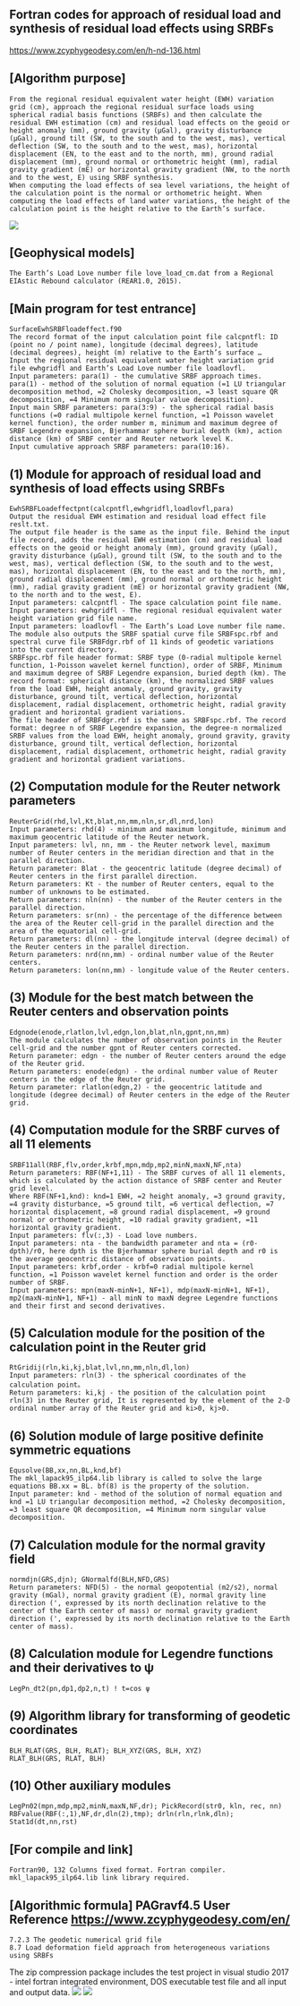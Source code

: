## Fortran codes for approach of residual load and synthesis of residual load effects using SRBFs
https://www.zcyphygeodesy.com/en/h-nd-136.html
## [Algorithm purpose]
    From the regional residual equivalent water height (EWH) variation grid (cm), approach the regional residual surface loads using spherical radial basis functions (SRBFs) and then calculate the residual EWH estimation (cm) and residual load effects on the geoid or height anomaly (mm), ground gravity (μGal), gravity disturbance (μGal), ground tilt (SW, to the south and to the west, mas), vertical deflection (SW, to the south and to the west, mas), horizontal displacement (EN, to the east and to the north, mm), ground radial displacement (mm), ground normal or orthometric height (mm), radial gravity gradient (mE) or horizontal gravity gradient (NW, to the north and to the west, E) using SRBF synthesis.
    When computing the load effects of sea level variations, the height of the calculation point is the normal or orthometric height. When computing the load effects of land water variations, the height of the calculation point is the height relative to the Earth’s surface.
![](https://24192633.s21i.faiusr.com/2/ABUIABACGAAgs7bQuQYort-bsQUwlg44ugk.jpg)
## [Geophysical models]
    The Earth’s Load Love number file love_load_cm.dat from a Regional EIAstic Rebound calculator (REAR1.0, 2015).
## [Main program for test entrance]
    SurfaceEwhSRBFloadeffect.f90
    The record format of the input calculation point file calcpntfl: ID (point no / point name), longitude (decimal degrees), latitude (decimal degrees), height (m) relative to the Earth’s surface …
    Input the regional residual equivalent water height variation grid file ewhgridfl and Earth’s Load Love number file loadlovfl.
    Input parameters: para(1) - the cumulative SRBF approach times. para(1) - method of the solution of normal equation (=1 LU triangular decomposition method, =2 Cholesky decomposition, =3 least square QR decomposition, =4 Minimum norm singular value decomposition).
    Input main SRBF parameters: para(3:9) - the spherical radial basis functions (=0 radial multipole kernel function, =1 Poisson wavelet kernel function), the order number m, minimum and maximum degree of SRBF Legendre expansion, Bjerhammar sphere burial depth (km), action distance (km) of SRBF center and Reuter network level K.
    Input cumulative approach SRBF parameters: para(10:16).
## (1) Module for approach of residual load and synthesis of load effects using SRBFs
    EwhSRBFLoadeffectpnt(calcpntfl,ewhgridfl,loadlovfl,para)
    Output the residual EWH estimation and residual load effect file reslt.txt.
    The output file header is the same as the input file. Behind the input file record, adds the residual EWH estimation (cm) and residual load effects on the geoid or height anomaly (mm), ground gravity (μGal), gravity disturbance (μGal), ground tilt (SW, to the south and to the west, mas), vertical deflection (SW, to the south and to the west, mas), horizontal displacement (EN, to the east and to the north, mm), ground radial displacement (mm), ground normal or orthometric height (mm), radial gravity gradient (mE) or horizontal gravity gradient (NW, to the north and to the west, E).
    Input parameters: calcpntfl - The space calculation point file name.
    Input parameters: ewhgridfl - The regional residual equivalent water height variation grid file name.
    Input parameters: loadlovfl - The Earth’s Load Love number file name.
    The module also outputs the SRBF spatial curve file SRBFspc.rbf and spectral curve file SRBFdgr.rbf of 11 kinds of geodetic variations into the current directory.
    SRBFspc.rbf file header format: SRBF type (0-radial multipole kernel function, 1-Poisson wavelet kernel function), order of SRBF, Minimum and maximum degree of SRBF Legendre expansion, buried depth (km). The record format: spherical distance (km), the normalized SRBF values from the load EWH, height anomaly, ground gravity, gravity disturbance, ground tilt, vertical deflection, horizontal displacement, radial displacement, orthometric height, radial gravity gradient and horizontal gradient variations.
    The file header of SRBFdgr.rbf is the same as SRBFspc.rbf. The record format: degree n of SRBF Legendre expansion, the degree-n normalized SRBF values from the load EWH, height anomaly, ground gravity, gravity disturbance, ground tilt, vertical deflection, horizontal displacement, radial displacement, orthometric height, radial gravity gradient and horizontal gradient variations.
## (2) Computation module for the Reuter network parameters
    ReuterGrid(rhd,lvl,Kt,blat,nn,mm,nln,sr,dl,nrd,lon)
    Input parameters: rhd(4) - minimum and maximum longitude, minimum and maximum geocentric latitude of the Reuter network.
    Input parameters: lvl, nn, mm - the Reuter network level, maximum number of Reuter centers in the meridian direction and that in the parallel direction.
    Return parameter: Blat - the geocentric latitude (degree decimal) of Reuter centers in the first parallel direction.
    Return parameters: Kt - the number of Reuter centers, equal to the number of unknowns to be estimated.
    Return parameters: nln(nn) - the number of the Reuter centers in the parallel direction.
    Return parameters: sr(nn) - the percentage of the difference between the area of the Reuter cell-grid in the parallel direction and the area of the equatorial cell-grid.
    Return parameters: dl(nn) - the longitude interval (degree decimal) of the Reuter centers in the parallel direction.
    Return parameters: nrd(nn,mm) - ordinal number value of the Reuter centers.
    Return parameters: lon(nn,mm) - longitude value of the Reuter centers.
## (3) Module for the best match between the Reuter centers and observation points
    Edgnode(enode,rlatlon,lvl,edgn,lon,blat,nln,gpnt,nn,mm)
    The module calculates the number of observation points in the Reuter cell-grid and the number gpnt of Reuter centers corrected.
    Return parameter: edgn - the number of Reuter centers around the edge of the Reuter grid.
    Return parameters: enode(edgn) - the ordinal number value of Reuter centers in the edge of the Reuter grid.
    Return parameter: rlatlon(edgn,2) - the geocentric latitude and longitude (degree decimal) of Reuter centers in the edge of the Reuter grid.
## (4) Computation module for the SRBF curves of all 11 elements
    SRBF11all(RBF,flv,order,krbf,mpn,mdp,mp2,minN,maxN,NF,nta)
    Return parameters: RBF(NF+1,11) - The SRBF curves of all 11 elements, which is calculated by the action distance of SRBF center and Reuter grid level.
    Where RBF(NF+1,knd): knd=1 EWH, =2 height anomaly, =3 ground gravity, =4 gravity disturbance, =5 ground tilt, =6 vertical deflection, =7 horizontal displacement, =8 ground radial displacement, =9 ground normal or orthometric height, =10 radial gravity gradient, =11 horizontal gravity gradient.
    Input parameters: flv(:,3) - Load love numbers.
    Input parameters: nta - the bandwidth parameter and nta = (r0-dpth)/r0, here dpth is the Bjerhammar sphere burial depth and r0 is the average geocentric distance of observation points.
    Input parameters: krbf,order - krbf=0 radial multipole kernel function, =1 Poisson wavelet kernel function and order is the order number of SRBF.
    Input parameters: mpn(maxN-minN+1, NF+1), mdp(maxN-minN+1, NF+1), mp2(maxN-minN+1, NF+1) - all minN to maxN degree Legendre functions and their first and second derivatives.
## (5) Calculation module for the position of the calculation point in the Reuter grid
    RtGridij(rln,ki,kj,blat,lvl,nn,mm,nln,dl,lon)
    Input parameters: rln(3) - the spherical coordinates of the calculation point。
    Return parameters: ki,kj - the position of the calculation point rln(3) in the Reuter grid, It is represented by the element of the 2-D ordinal number array of the Reuter grid and ki>0, kj>0.
## (6) Solution module of large positive definite symmetric equations
    Equsolve(BB,xx,nn,BL,knd,bf)
    The mkl_lapack95_ilp64.lib library is called to solve the large equations BB.xx = BL. bf(8) is the property of the solution.
    Input parameter: knd - method of the solution of normal equation and  knd =1 LU triangular decomposition method, =2 Cholesky decomposition, =3 least square QR decomposition, =4 Minimum norm singular value decomposition.
## (7) Calculation module for the normal gravity field
    normdjn(GRS,djn); GNormalfd(BLH,NFD,GRS)
    Return parameters: NFD(5) - the normal geopotential (m2/s2), normal gravity (mGal), normal gravity gradient (E), normal gravity line direction (', expressed by its north declination relative to the center of the Earth center of mass) or normal gravity gradient direction (', expressed by its north declination relative to the Earth center of mass).
## (8) Calculation module for Legendre functions and their derivatives to ψ
    LegPn_dt2(pn,dp1,dp2,n,t) ! t=cos ψ
## (9) Algorithm library for transforming of geodetic coordinates
    BLH_RLAT(GRS, BLH, RLAT); BLH_XYZ(GRS, BLH, XYZ)
    RLAT_BLH(GRS, RLAT, BLH)
## (10) Other auxiliary modules
    LegPn02(mpn,mdp,mp2,minN,maxN,NF,dr); PickRecord(str0, kln, rec, nn)
    RBFvalue(RBF(:,1),NF,dr,dln(2),tmp); drln(rln,rlnk,dln); Stat1d(dt,nn,rst)
## [For compile and link]
    Fortran90, 132 Columns fixed format. Fortran compiler. mkl_lapack95_ilp64.lib link library required.
## [Algorithmic formula] PAGravf4.5 User Reference https://www.zcyphygeodesy.com/en/
    7.2.3 The geodetic numerical grid file
    8.7 Load deformation field approach from heterogeneous variations using SRBFs
The zip compression package includes the test project in visual studio 2017 - intel fortran integrated environment, DOS executable test file and all input and output data.
![](https://24192633.s21i.faiusr.com/2/ABUIABACGAAgtLbQuQYo7KXfvAIwlg44ugk.jpg)
![](https://24192633.s21i.faiusr.com/2/ABUIABACGAAgtLbQuQYo0tbSrQcwlg44ugk.jpg)
